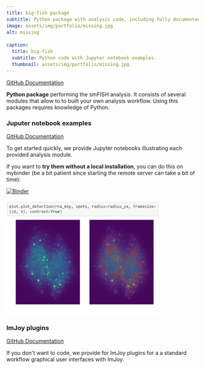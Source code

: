 ```yaml
---
title: big-fish package
subtitle: Python package with analysis code, including fully documented examples.
image: assets/img/portfolio/missing.jpg
alt: missing

caption:
  title: big-fish
  subtitle: Python code with Jupyter notebook examples.
  thumbnail: assets/img/portfolio/missing.jpg
---
```

[GitHub <i class="fab fa-github fa-1x" aria-hidden="true"></i>](https://github.com/fish-quant/big-fish)  [Documentation <i class="fas fa-question-circle fa-1x" aria-hidden="true"></i>](https://big-fish.readthedocs.io/en/stable/)

**Python package** performing the smFISH analysis. It consists of several modules that allow to to built your own analysis workflow. Using this packages requires knowledge of Python.

### Juputer notebook examples

[GitHub <i class="fab fa-github fa-1x" aria-hidden="true"></i>](https://github.com/fish-quant/big-fish-examples)  [Documentation <i class="fas fa-question-circle fa-1x" aria-hidden="true"></i>](ttps://github.com/fish-quant/big-fish-examples/blob/master/README.md)

To get started quickly, we provide Jupyter notebooks illustrating each provided analysis module.

If you want to **try them without a local installation**, you can do this on mybinder (be a bit patient since starting the remote server can take a bit of time):

[![Binder](https://mybinder.org/badge_logo.svg)](https://mybinder.org/v2/gh/fish-quant/fq-imjoy/binder?urlpath=git-pull%3Frepo%3Dhttps%253A%252F%252Fgithub.com%252Ffish-quant%252Fbig-fish-examples%26urlpath%3Dtree%252Fbig-fish-examples%252Fnotebooks%26branch%3Dmaster)

![screenshot](assets/img/portfolio/big-fish-examples.png "big-fish-examples")

### ImJoy plugins

[GitHub <i class="fab fa-github fa-1x" aria-hidden="true"></i>](https://github.com/fish-quant/fq-imjoy)  [Documentation <i class="fas fa-question-circle fa-1x" aria-hidden="true"></i>](https://fq-imjoy.readthedocs.io/en/latest/)

If you don't want to code, we provide for ImJoy plugins for a a standard workflow graphical user interfaces with ImJoy.
